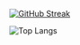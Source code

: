 [![GitHub Streak](https://github-readme-streak-stats.herokuapp.com?user=iArlequino&theme=react&hide_border=true&locale=ru)](https://git.io/streak-stats)

![Top Langs](https://github-readme-stats.vercel.app/api/top-langs/?username=iArlequino&layout=compact&langs_count=10&theme=react)
